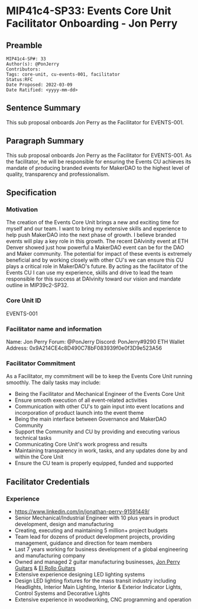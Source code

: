 # MIP41c4-SP33: Events Core Unit Facilitator Onboarding - Jon Perry

## Preamble

```
MIP41c4-SP#: 33
Author(s): @PonJerry
Contributors:
Tags: core-unit, cu-events-001, facilitator
Status:RFC
Date Proposed: 2022-03-09
Date Ratified: <yyyy-mm-dd>
```

## Sentence Summary
This sub proposal onboards Jon Perry as the Facilitator for EVENTS-001.

## Paragraph Summary
This sub proposal onboards Jon Perry as the Facilitator for EVENTS-001.  As the facilitator, he will be responsible for ensuring the Events CU achieves its mandate of producing branded events for MakerDAO to the highest level of quality, transparency and professionalism.

## Specification

### Motivation

The creation of the Events Core Unit brings a new and exciting time for myself and our team.  I want to bring my extensive skills and experience to help push MakerDAO into the next phase of growth.  I believe branded events will play a key role in this growth.  The recent DAIvinity event at ETH Denver showed just how powerful a MakerDAO event can be for the DAO and Maker community. The potential for impact of these events is extremely beneficial and by working closely with other CU's we can ensure this CU plays a critical role in MakerDAO's future.  By acting as the facilitator of the Events CU I can use my experience, skills and drive to lead the team responsible for this success at DAIvinity toward our vision and mandate outline in MIP39c2-SP32.

### Core Unit ID

EVENTS-001

### Facilitator name and information

Name: Jon Perry
Forum: @PonJerry
Discord: PonJerry#9290
ETH Wallet Address: 0x9A214CE4c8D490C78bF083939f0e0f3D9e523A56

### Facilitator Commitment

As a Facilitator, my commitment will be to keep the Events Core Unit running smoothly. The daily tasks may include:
* Being the Facilitator and Mechanical Engineer of the Events Core Unit
* Ensure smooth execution of all event-related activities
* Communication with other CU's to gain input into event locations and incorporation of product launch into the event theme
* Being the main interface between Governance and MakerDAO Community
* Support the Community and CU by providing and executing various technical tasks
* Communicating Core Unit's work progress and results
* Maintaining transparency in work, tasks, and any updates done by and within the Core Unit
* Ensure the CU team is properly equipped, funded and supported


## Facilitator Credentials
### Experience
* https://www.linkedin.com/in/jonathan-perry-91591449/
* Senior Mechanical/Industrial Engineer with 10 plus years in product development, design and manufacturing
* Creating, executing and maintaining 5 million+ project budgets
* Team lead for dozens of product development projects, providing management, guidance and direction for team members
* Last 7 years  working for business development of a global engineering and manufacturing company
* Owned and managed 2 guitar manufacturing businesses, [Jon Perry Guitars](https://jonperryguitars.com) & [El Rollo Guitars
](https://instagram.com/elrollocustom)
* Extensive experience designing LED lighting systems
* Design LED lighting fixtures for the mass transit industry including Headlights, Interior Main Lighting, Interior & Exterior Indicator Lights, Control Systems and Decorative Lights
* Extensive experience in woodworking, CNC programming and operation